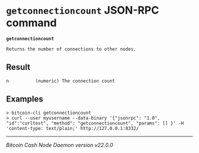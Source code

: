 `getconnectioncount` JSON-RPC command
=====================================

**`getconnectioncount`**

```
Returns the number of connections to other nodes.
```

Result
------

```
n          (numeric) The connection count
```

Examples
--------

```
> bitcoin-cli getconnectioncount
> curl --user myusername --data-binary '{"jsonrpc": "1.0", "id":"curltest", "method": "getconnectioncount", "params": [] }' -H 'content-type: text/plain;' http://127.0.0.1:8332/
```

***

*Bitcoin Cash Node Daemon version v22.0.0*
